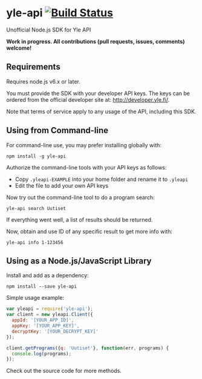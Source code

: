 # yle-api [![Build Status](https://travis-ci.org/jsalonen/yle-api.svg?branch=master&cachebust=1)](https://travis-ci.org/jsalonen/yle-api)

Unofficial Node.js SDK for Yle API

**Work in progress. All contributions (pull requests, issues, comments) welcome!**

## Requirements

Requires node.js v6.x or later.

You must provide the SDK with your developer API keys. The keys can be ordered from the official developer site at: http://developer.yle.fi/.

Note that terms of service apply to any usage of the API, including this SDK.

## Using from Command-line

For command-line use, you may prefer installing globally with:

    npm install -g yle-api

Authorize the command-line tools with your API keys as follows:

- Copy `.yleapi-EXAMPLE` into your home folder and rename it to `.yleapi`
- Edit the file to add your own API keys

Now try out the command-line tool to do a program search:

	yle-api search Uutiset

If everything went well, a list of results should be returned.

Now, obtain and use ID of any specific result to get more info with:

	yle-api info 1-123456

## Using as a Node.js/JavaScript Library

Install and add as a dependency:

    npm install --save yle-api

Simple usage example:

```js
var yleapi = require('yle-api');
var client = new yleapi.Client({
  appId: '[YOUR_APP_ID]',
  appKey: '[YOUR_APP_KEY]',
  decryptKey: '[YOUR_DECRYPT_KEY]'
});

client.getPrograms({q: 'Uutiset'}, function(err, programs) {
  console.log(programs);
});
```

Check out the source code for more methods.
